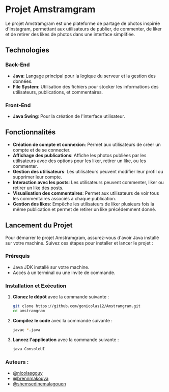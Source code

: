 # Projet Amstramgram

Le projet Amstramgram est une plateforme de partage de photos inspirée d'Instagram, permettant aux utilisateurs de publier, de commenter, de liker et de retirer des likes de photos dans une interface simplifiée.

## Technologies

### Back-End

- **Java**: Langage principal pour la logique du serveur et la gestion des données.
- **File System**: Utilisation des fichiers pour stocker les informations des utilisateurs, publications, et commentaires.

### Front-End

- **Java Swing**: Pour la création de l'interface utilisateur.

## Fonctionnalités

- **Création de compte et connexion**: Permet aux utilisateurs de créer un compte et de se connecter.
- **Affichage des publications**: Affiche les photos publiées par les utilisateurs avec des options pour les liker, retirer un like, ou les commenter.
- **Gestion des utilisateurs**: Les utilisateurs peuvent modifier leur profil ou supprimer leur compte.
- **Interaction avec les posts**: Les utilisateurs peuvent commenter, liker ou retirer un like des posts.
- **Visualisation des commentaires**: Permet aux utilisateurs de voir tous les commentaires associés à chaque publication.
- **Gestion des likes**: Empêche les utilisateurs de liker plusieurs fois la même publication et permet de retirer un like précédemment donné.

## Lancement du Projet

Pour démarrer le projet Amstramgram, assurez-vous d'avoir Java installé sur votre machine. Suivez ces étapes pour installer et lancer le projet :

### Prérequis

- Java JDK installé sur votre machine.
- Accès à un terminal ou une invite de commande.

### Installation et Exécution

1. **Clonez le dépôt** avec la commande suivante :

   ```bash
   git clone https://github.com/gonicolas12/Amstramgram.git
   cd amstramgram
    ```

2. **Compilez le code** avec la commande suivante :

   ```bash
   javac *.java
   ```

3. **Lancez l'application** avec la commande suivante :

   ```bash
   java ConsoleUI
    ```

### Auteurs :

- [@nicolasgouy](https://www.github.com/gonicolas12)
- [@brennmakouya](https://github.com/Brenn007)
- [@shemsedinemalagouen](https://github.com/shems31)